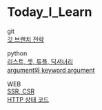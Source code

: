 # Today_I_Learn
git  
[깃 브랜치 전략](git/git-branch-strategy)


python  
[리스트, 셋, 튜플, 딕셔너리](python/List,Set,Tuple,Dictionary.md)  
[argument와 keyword argument](python/arg와kwarg)

WEB  
[SSR, CSR](WEB/SSR,CSR)  
[HTTP 상태 코드](WEB/HTTP상태코드)




